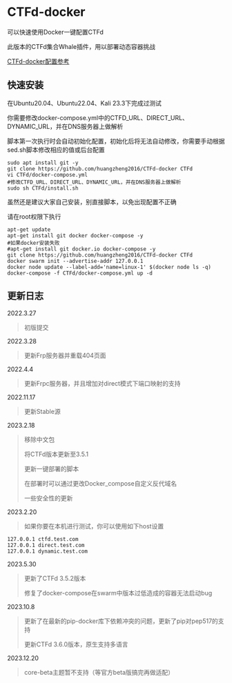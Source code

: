 # CTFd-docker
可以快速使用Docker一键配置CTFd

此版本的CTFd集合Whale插件，用以部署动态容器挑战

[CTFd-docker配置参考](https://blog.hz2016.com/2022/03/%e3%80%90ctfd%e3%80%91%e9%9d%b6%e5%9c%ba%e5%ae%89%e8%a3%85%e4%b8%8e%e9%85%8d%e7%bd%ae%ef%bc%88docker%e4%b8%80%e9%94%ae%e9%85%8d%e7%bd%ae%e7%89%88%ef%bc%89/)

## 快速安装

在Ubuntu20.04、Ubuntu22.04、Kali 23.3下完成过测试

你需要修改docker-compose.yml中的CTFD_URL、DIRECT_URL、DYNAMIC_URL，并在DNS服务器上做解析

脚本第一次执行时会自动初始化配置，初始化后将无法自动修改，你需要手动根据sed.sh脚本修改相应的值或后台配置

```
sudo apt install git -y
git clone https://github.com/huangzheng2016/CTFd-docker CTFd
vi CTFd/docker-compose.yml
#修改CTFD_URL、DIRECT_URL、DYNAMIC_URL，并在DNS服务器上做解析
sudo sh CTFd/install.sh
```

虽然还是建议大家自己安装，别直接脚本，以免出现配置不正确

请在root权限下执行

```
apt-get update
apt-get install git docker docker-compose -y
#如果docker安装失败
#apt-get install git docker.io docker-compose -y
git clone https://github.com/huangzheng2016/CTFd-docker CTFd
docker swarm init --advertise-addr 127.0.0.1
docker node update --label-add='name=linux-1' $(docker node ls -q)
docker-compose -f CTFd/docker-compose.yml up -d
```

## 更新日志

2022.3.27
>初版提交

2022.3.28

>更新Frp服务器并重载404页面

2022.4.4

>更新Frpc服务器，并且增加对direct模式下端口映射的支持

2022.11.17
>更新Stable源 

2023.2.18
>移除中文包
>
>将CTFd版本更新至3.5.1
>
>更新一键部署的脚本
>
>在部署时可以通过更改Docker_compose自定义反代域名
>
>一些安全性的更新

2023.2.20
>如果你要在本机进行测试，你可以使用如下host设置

```
127.0.0.1 ctfd.test.com
127.0.0.1 direct.test.com
127.0.0.1 dynamic.test.com
```

2023.5.30
>更新了CTFd 3.5.2版本
>
>修复了docker-compose在swarm中版本过低造成的容器无法启动bug

2023.10.8
>更新了在最新的pip-docker库下依赖冲突的问题，更新了pip对pep517的支持
>
>更新CTFd 3.6.0版本，原生支持多语言

2023.12.20
>core-beta主题暂不支持（等官方beta版搞完再做适配）
